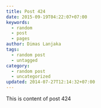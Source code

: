 ```yaml
---
title: Post 424
date: 2015-09-19T04:22:07+07:00
keywords:
  - random
  - post
  - pages
author: Dimas Lanjaka
tags:
  - random post
  - untagged
category:
  - random post
  - uncategorized
updated: 2014-07-27T12:14:32+07:00
---
```

This is content of post 424